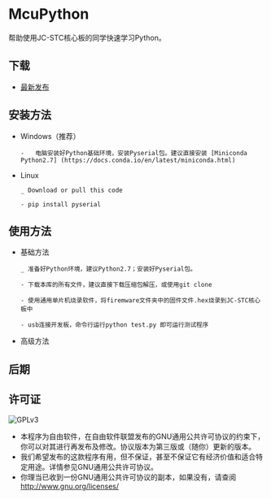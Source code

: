 # McuPython

帮助使用JC-STC核心板的同学快速学习Python。

## 下载

-   [最新发布](https://github.com/rosickey/McuPython/releases)

## 安装方法

-   Windows（推荐）

		-   电脑安装好Python基础环境，安装Pyserial包。建议直接安装 [Miniconda Python2.7] (https://docs.conda.io/en/latest/miniconda.html)

-   Linux

		_ Download or pull this code

		- pip install pyserial

## 使用方法

-   基础方法

		_ 准备好Python环境，建议Python2.7；安装好Pyserial包。

		- 下载本库的所有文件，建议直接下载压缩包解压，或使用git clone

		- 使用通用单片机烧录软件，将firemware文件夹中的固件文件.hex烧录到JC-STC核心板中

		- usb连接开发板，命令行运行python test.py 即可运行测试程序

-   高级方法

## 后期



## 许可证

![GPLv3](https://www.gnu.org/graphics/gplv3-with-text-136x68.png)

-   本程序为自由软件，在自由软件联盟发布的GNU通用公共许可协议的约束下，你可以对其进行再发布及修改。协议版本为第三版或（随你）更新的版本。
-   我们希望发布的这款程序有用，但不保证，甚至不保证它有经济价值和适合特定用途。详情参见GNU通用公共许可协议。
-   你理当已收到一份GNU通用公共许可协议的副本，如果没有，请查阅<http://www.gnu.org/licenses/>
